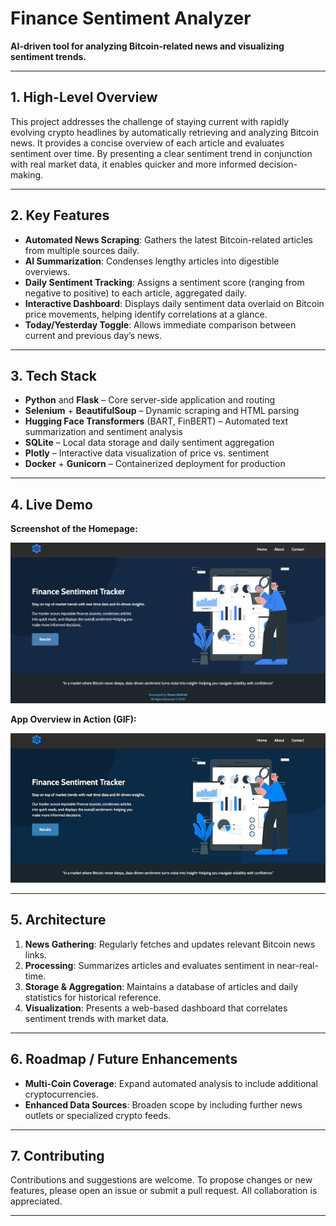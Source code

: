 # Finance Sentiment Analyzer
**AI-driven tool for analyzing Bitcoin-related news and visualizing sentiment trends.**

---

## 1. High-Level Overview

This project addresses the challenge of staying current with rapidly evolving crypto headlines by automatically retrieving and analyzing Bitcoin news. It provides a concise overview of each article and evaluates sentiment over time. By presenting a clear sentiment trend in conjunction with real market data, it enables quicker and more informed decision-making.

---

## 2. Key Features

- **Automated News Scraping**: Gathers the latest Bitcoin-related articles from multiple sources daily.  
- **AI Summarization**: Condenses lengthy articles into digestible overviews.  
- **Daily Sentiment Tracking**: Assigns a sentiment score (ranging from negative to positive) to each article, aggregated daily.  
- **Interactive Dashboard**: Displays daily sentiment data overlaid on Bitcoin price movements, helping identify correlations at a glance.  
- **Today/Yesterday Toggle**: Allows immediate comparison between current and previous day’s news.

---

## 3. Tech Stack

- **Python** and **Flask** – Core server-side application and routing  
- **Selenium** + **BeautifulSoup** – Dynamic scraping and HTML parsing  
- **Hugging Face Transformers** (BART, FinBERT) – Automated text summarization and sentiment analysis  
- **SQLite** – Local data storage and daily sentiment aggregation  
- **Plotly** – Interactive data visualization of price vs. sentiment  
- **Docker** + **Gunicorn** – Containerized deployment for production  

---

## 4. Live Demo

**Screenshot of the Homepage:**

![Homepage Screenshot](./static/img/homepage.png)

**App Overview in Action (GIF):**

![Overview GIF](./static/img/overview.gif)

---

## 5. Architecture

1. **News Gathering**: Regularly fetches and updates relevant Bitcoin news links.  
2. **Processing**: Summarizes articles and evaluates sentiment in near-real-time.  
3. **Storage & Aggregation**: Maintains a database of articles and daily statistics for historical reference.  
4. **Visualization**: Presents a web-based dashboard that correlates sentiment trends with market data.

---

## 6. Roadmap / Future Enhancements

- **Multi-Coin Coverage**: Expand automated analysis to include additional cryptocurrencies.    
- **Enhanced Data Sources**: Broaden scope by including further news outlets or specialized crypto feeds.

---

## 7. Contributing

Contributions and suggestions are welcome. To propose changes or new features, please open an issue or submit a pull request. All collaboration is appreciated.

---
